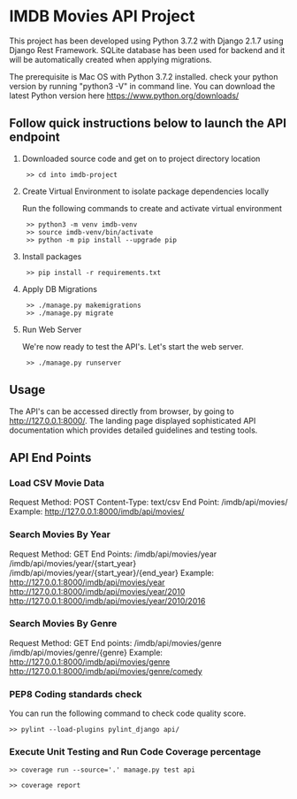# IMDB Movies API Project

This project has been developed using Python 3.7.2 with Django 2.1.7 using Django Rest Framework. 
SQLite database has been used for backend and it will be automatically created when applying migrations. 

The prerequisite is Mac OS with Python 3.7.2 installed. check your python version by running 
"python3 -V" in command line. You can download the latest Python version here https://www.python.org/downloads/ 

## Follow quick instructions below to launch the API endpoint

1. Downloaded source code and get on to project directory location

        >> cd into imdb-project 

2. Create Virtual Environment to isolate package dependencies locally

    Run the following commands to create and activate virtual environment

        >> python3 -m venv imdb-venv
        >> source imdb-venv/bin/activate
        >> python -m pip install --upgrade pip

3. Install packages

        >> pip install -r requirements.txt 

4. Apply DB Migrations

        >> ./manage.py makemigrations
        >> ./manage.py migrate

5. Run Web Server

    We're now ready to test the API's. Let's start the web server.

        >> ./manage.py runserver


## Usage

The API's can be accessed directly from browser, by going to http://127.0.0.1:8000/. The landing page displayed sophisticated API documentation which provides detailed guidelines and testing tools.


## API End Points

### Load CSV Movie Data

Request Method: POST
Content-Type:   text/csv 
End Point:      /imdb/api/movies/ 
Example:        http://127.0.0.1:8000/imdb/api/movies/

### Search Movies By Year

Request Method: GET 
End Points:     /imdb/api/movies/year
                /imdb/api/movies/year/{start_year}
                /imdb/api/movies/year/{start_year}/{end_year}
Example:
                http://127.0.0.1:8000/imdb/api/movies/year
                http://127.0.0.1:8000/imdb/api/movies/year/2010
                http://127.0.0.1:8000/imdb/api/movies/year/2010/2016

### Search Movies By Genre

Request Method: GET
End points:     /imdb/api/movies/genre
                /imdb/api/movies/genre/{genre}
Example:        
                http://127.0.0.1:8000/imdb/api/movies/genre
                http://127.0.0.1:8000/imdb/api/movies/genre/comedy


### PEP8 Coding standards check

You can run the following command to check code quality score. 

    >> pylint --load-plugins pylint_django api/

### Execute Unit Testing and Run Code Coverage percentage

    >> coverage run --source='.' manage.py test api

    >> coverage report
